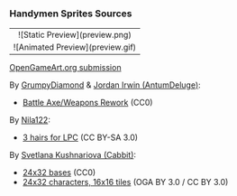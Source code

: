 ### Handymen Sprites Sources

<table style="border: 0px;">
  <tr style="border: 0px;">
    <td style="border: 0px; vertical-align: top; text-align: center;">
      ![Static Preview](preview.png)
    </td>
  </tr>
  <tr style="border: 0px;">
    <td style="border: 0px; vertical-align: top; text-align: center;">
      ![Animated Preview](preview.gif)
    </td>
  </tr>
</table>


[OpenGameArt.org submission](https://opengameart.org/node/82370)

By [GrumpyDiamond](https://opengameart.org/user/32684) & [Jordan Irwin (AntumDeluge)](https://opengameart.org/user/5625):
- [Battle Axe/Weapons Rework](https://opengameart.org/node/82261) (CC0)

By [Nila122](https://opengameart.org/users/nila122):
- [3 hairs for LPC](https://opengameart.org/node/29293) (CC BY-SA 3.0)

By [Svetlana Kushnariova (Cabbit)](https://opengameart.org/user/15048):
- [24x32 bases](https://opengameart.org/node/24944) (CC0)
- [24x32 characters, 16x16 tiles](https://opengameart.org/node/72969) (OGA BY 3.0 / CC BY 3.0)
